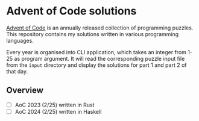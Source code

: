 # Advent of Code solutions

[Advent of Code](https://adventofcode.com) is an annually released collection of programming puzzles. This repository contains my solutions written in various programming languages.  

Every year is organised into CLI application, which takes an integer from 1-25 as program argument. It will read the corresponding puzzle input file from the `input` directory and display the solutions for part 1 and part 2 of that day.

## Overview
- [ ] AoC 2023 (2/25) written in Rust
- [ ] AoC 2024 (2/25) written in Haskell
